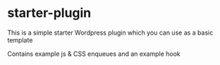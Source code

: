 # starter-plugin

This is a simple starter Wordpress plugin which you can use as a basic template

Contains example js & CSS enqueues and an example hook
